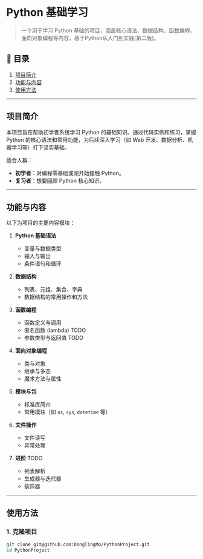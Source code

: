 # Python 基础学习

> 一个用于学习 Python 基础的项目，涵盖核心语法、数据结构、函数编程、面向对象编程等内容，基于Python从入门到实践(第二版)。

## 📖 目录

1. [项目简介](#项目简介)
2. [功能与内容](#功能与内容)
3. [使用方法](#使用方法)

---

## 项目简介

本项目旨在帮助初学者系统学习 Python 的基础知识。通过代码实例和练习，掌握 Python 的核心语法和常用功能，为后续深入学习（如 Web 开发、数据分析、机器学习等）打下坚实基础。

适合人群：
- **初学者**：对编程零基础或刚开始接触 Python。
- **复习者**：想要回顾 Python 核心知识。

---

## 功能与内容

以下为项目的主要内容模块：

1. **Python 基础语法**
   - 变量与数据类型
   - 输入与输出
   - 条件语句和循环

2. **数据结构**
   - 列表、元组、集合、字典
   - 数据结构的常用操作和方法

3. **函数编程**
   - 函数定义与调用
   - 匿名函数 (lambda) TODO
   - 参数类型与返回值 TODO

4. **面向对象编程**
   - 类与对象
   - 继承与多态
   - 魔术方法与属性

5. **模块与包**
   - 标准库简介
   - 常用模块（如 `os`, `sys`, `datetime` 等）

6. **文件操作**
   - 文件读写
   - 异常处理

7. **进阶** TODO
   - 列表解析
   - 生成器与迭代器
   - 装饰器

---

## 使用方法

### 1. 克隆项目

```bash
git clone git@github.com:DonglingMo/PythonProject.git
cd PythonProject
